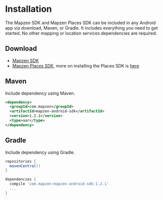 # Installation

The Mapzen SDK and Mapzen Places SDK can be included in any Android app via download, Maven, or Gradle. It includes everything you need to get started. No other mapping or location services dependencies are required.

## Download

- [Mapzen SDK](http://search.maven.org/remotecontent?filepath=com/mapzen/mapzen-android-sdk/1.2.1/mapzen-android-sdk-1.2.1.aar)
- [Mapzen Places SDK](http://search.maven.org/remotecontent?filepath=com/mapzen/mapzen-places-api/0.0.1/mapzen-places-api-0.0.1.aar), more on installing the Places SDK is [here](places.md)

## Maven

Include dependency using Maven.

```xml
<dependency>
  <groupId>com.mapzen</groupId>
  <artifactId>mapzen-android-sdk</artifactId>
  <version>1.2.1</version>
  <type>aar</type>
</dependency>
```

## Gradle

Include dependency using Gradle.

```groovy
repositories {
  mavenCentral()
}

dependencies {
  compile 'com.mapzen:mapzen-android-sdk:1.2.1'
  ...
}
```
